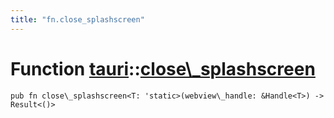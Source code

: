 ```yaml
---
title: "fn.close_splashscreen"
---
```


# Function [tauri](/docs/api/rust/tauri/index.html)::​[close\\\_splashscreen](/docs/api/rust/tauri/)

    pub fn close\_splashscreen<T: 'static>(webview\_handle: &Handle<T>) -> Result<()>

      